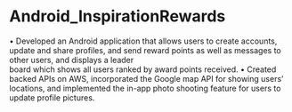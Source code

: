 # Android_InspirationRewards
• Developed an Android application that allows users to create accounts, update and share profiles, and send reward points as well as messages to other users, and displays a leader</br> board which shows all users ranked by award points received.
• Created backed APIs on AWS, incorporated the Google map API for showing users’ locations, and implemented the in-app photo shooting feature for users to update profile pictures.
